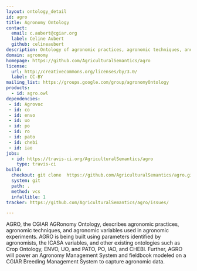 ```yaml
---
layout: ontology_detail
id: agro
title: Agronomy Ontology
contact:
  email: c.aubert@cgiar.org
  label: Celine Aubert
  github: celineaubert
description: Ontology of agronomic practices, agronomic techniques, and agronomic variables used in agronomic experiments
domain: agronomy
homepage: https://github.com/AgriculturalSemantics/agro
license:
  url: http://creativecommons.org/licenses/by/3.0/
  label: CC-BY
mailing_list: https://groups.google.com/group/agronomyOntology
products:
  - id: agro.owl
dependencies:
 - id: Agrovoc
 - id: co
 - id: envo
 - id: uo
 - id: po
 - id: ro
 - id: pato
 - id: chebi
 - id: iao
jobs:
  - id: https://travis-ci.org/AgriculturalSemantics/agro
    type: travis-ci
build:
  checkout: git clone  https://github.com/AgriculturalSemantics/agro.git
  system: git
  path: .
  method: vcs
  infallible: 1
tracker: https://github.com/AgriculturalSemantics/agro/issues/

---
```


AGRO, the CGIAR AGRonomy Ontology, describes agronomic practices, agronomic techniques, and agronomic variables used in agronomic experiments. AGRO is being built using parameters identified by agronomists, the ICASA variables, and other existing ontologies such as Crop Ontology, ENVO, UO, and PATO, PO, IAO, and CHEBI. Further, AGRO will power an Agronomy Management System and fieldbook modeled on a CGIAR Breeding Management System to capture agronomic data. 


